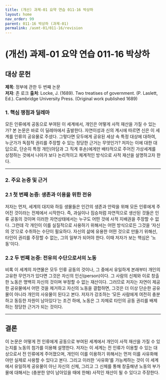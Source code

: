 ```yaml
---
title: (개선) 과제-01 요약 연습 011-16 박상하
layout: home
nav_order: 99
parent: 011-16 박상하 (과제-01)
permalink: /asmt-01/011-16/revision
---
```


# (개선) 과제-01 요약 연습 011-16 박상하 


## 대상 문헌
**제목**: 정부에 관한 두 번째 논문  
**저자**: 존 로크 
**출처**:  Locke, J. (1689). Two treatises of government. (P. Laslett, Ed.). Cambridge University Press. (Original work published 1689)

### 1. 핵심 쟁점과 딜레마  

모든 인류에게 공동으로 부여된 이 세계에서, 개인은 어떻게 사적 재산을 가질 수 있는가? 본 논문은 바로 이 딜레마에서 출발한다. 자연이성과 신의 계시에 따르면 신은 이 세계를 인류의 공유물로 주셨다. 그렇다면 모두에게 공유된 세상 속 특정 대상에 대하여, 누군가가 독점적 권리를 주장할 수 있는 정당한 근거는 무엇인가? 저자는 이에  대한 대답으로, 단순히 특정 개인(아담과 그 직계 후손)에게만 배타적으로 주어진 가상세계를 상정하는 것에서 나아가 보다 논리적이고 체계적인 방식으로 사적 재산을 설명하고자 한다. 

---
### 2. 주요 논증 및 근거  

### 2.1 첫 번째 논증: 생존과 이용을 위한 전유  
저자는 먼저, 세계의 대지와 하등 생물들은 인간의 생존과 안락을 위해 모든 인류에게 주어진 것이라는 전제에서 시작한다. 즉, 과실이나 짐승처럼 자연적으로 생산된 것들은 인류 공동의 것이며 이러한 자연상태에서는 누구도 어떤  것에 사적 지배권을 주장할 수 없다. 그런데 각 개인이 이를 실질적으로 사용하기 위해서는 어떤 방식으로든 그것을 ‘자신의 것’으로 수취하는 수단이 필요하다. 자신의 삶에 유용한 어떤 것으로 만들기 위해선, 타인이 권리를 주장할 수 없는, 그의 일부가 되어야 한다. 이때 저자가 보는 핵심은 '노동'이다. 

### 2.2 두 번째 논증: 전유의 수단으로서의 노동  
비록 이 세계의 자연물은 모두 인류 공동의 것이나, 그 중에서 유일하게 본래부터 개인의 고유한 무언가가 있다면 그것은 자신의 인신(person)이다. 그 사람의 신체와 이로 창출한 노동은 명백히 자신의 것이며 부정할 수 없는 재산이다. 그러므로 저자는 자연이 제공한 공유물에서 어떤 것을 제거하고 자신의 노동을 결합하면, 그것은 더 이상 단순한 공유물이 아니라 개인의 사유물이 된다고 본다. 저자가 강조하는 ‘모든 사람에게 여전히 충분하고 동등한 자원이 남아있다’는 조건 하에, 노동은 그 자체로 타인의 공동 권리를 배제하는 정당한 근거가 되는 것이다.

---

## 결론  
이 논문은 어떻게 전 인류에게 공동으로 부여된 세계에서 개인이 사적 재산을 가질 수 있는지를 노동의 첨가를 이용해 설명한다. 저자는 이 세계는 전 인류가 이용할 수 있는 대상으로서 전 인류에게 주어졌으며, 개인이 이를 이용하기 위해서는 먼저 이를 사유화해야만 실제로 사용할 수 있다고 본다. 그리고 이러한 ‘사유화’를 가능케하는 것이 이 세계에서 유일하게 공유물이 아닌 자신의 신체, 그리고 그 신체를 통해 창출해낸 노동의 부가물에 대해서는 (충분한 양이 남아있을 때에 한해) 사적인 재산이 될 수 있다고 주장한다. 





